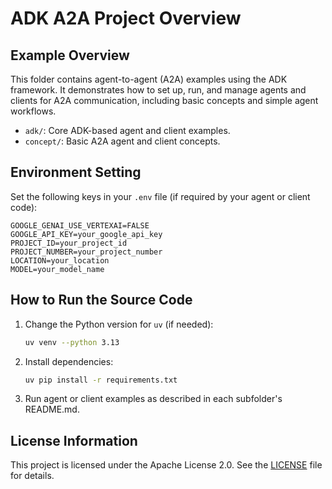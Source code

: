 # ADK A2A Project Overview

## Example Overview
This folder contains agent-to-agent (A2A) examples using the ADK framework. It demonstrates how to set up, run, and manage agents and clients for A2A communication, including basic concepts and simple agent workflows.

- `adk/`: Core ADK-based agent and client examples.
- `concept/`: Basic A2A agent and client concepts.

## Environment Setting
Set the following keys in your `.env` file (if required by your agent or client code):

```
GOOGLE_GENAI_USE_VERTEXAI=FALSE
GOOGLE_API_KEY=your_google_api_key
PROJECT_ID=your_project_id
PROJECT_NUMBER=your_project_number
LOCATION=your_location
MODEL=your_model_name
```

## How to Run the Source Code
1. Change the Python version for `uv` (if needed):
   ```bash
   uv venv --python 3.13
   ```
2. Install dependencies:
   ```bash
   uv pip install -r requirements.txt
   ```
3. Run agent or client examples as described in each subfolder's README.md.

## License Information
This project is licensed under the Apache License 2.0. See the [LICENSE](../LICENSE) file for details.
